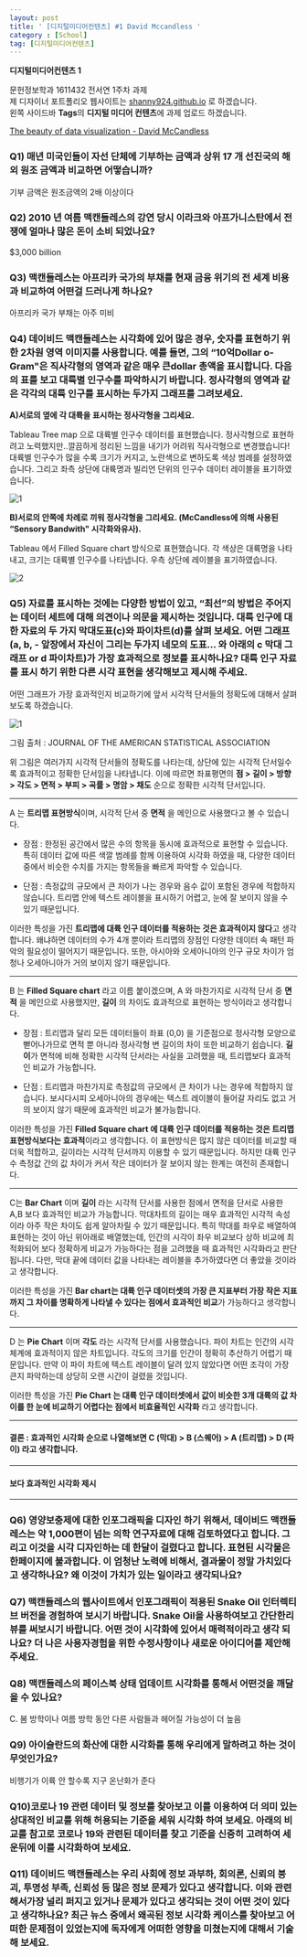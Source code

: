 ```yaml
---
layout: post
title: ' [디지털미디어컨텐츠] #1 David Mccandless '
category : [School]
tag: [디지털미디어컨텐츠]
---
```


**디지털미디어컨텐츠 1**


문헌정보학과 1611432 전서연 1주차 과제   
제 디자이너 포트폴리오 웹사이트는 [shanny924.github.io](shanny924.github.io) 로 하겠습니다.       
왼쪽 사이드바 **Tags**의 **디지털 미디어 컨텐츠**에 과제 업로드 하겠습니다.    
   
[The beauty of data visualization - David McCandless](https://www.ted.com/talks/david_mccandless_the_beauty_of_data_visualization?utm_campaign=tedspread&utm_medium=referral&utm_source=tedcomshare)

### Q1) 매년 미국인들이 자선 단체에 기부하는 금액과 상위 17 개 선진국의 해외 원조 금액과 비교하면 어떻습니까?

기부 금액은 원조금액의 2배 이상이다      
    
### Q2) 2010 년 여름  맥캔들레스의 강연  당시 이라크와 아프가니스탄에서 전쟁에 얼마나 많은 돈이 소비 되었나요?
  
$3,000 billion    


### Q3) 맥캔들레스는 아프리카 국가의 부채를 현재 금융 위기의 전 세계 비용과 비교하여 어떤걸 드러나게 하나요?
     
아프리카 국가 부채는 아주 미비    
    
### Q4) 데이비드 맥캔들레스는 시각화에 있어 많은 경우, 숫자를 표현하기 위한 2차원 영역 이미지를 사용합니다. 예를 들면, 그의 “10억Dollar o-Gram"은 직사각형의 영역과 같은 매우 큰dollar 총액을 표시합니다. 다음의 표를 보고 대륙별 인구수를 파악하시기 바랍니다. 정사각형의 영역과 같은 각각의 대륙 인구를 표시하는 두가지 그래프를 그려보세요.     
    
**A)서로의 옆에 각 대륙을 표시하는 정사각형을 그리세요.** 

Tableau Tree map 으로 대륙별 인구수 데이터를 표현했습니다. 정사각형으로 표현하려고 노력했지만..깔끔하게 정리된 느낌을 내기가 어려워 직사각형으로 변경했습니다! 대륙별 인구수가 많을 수록 크기가 커지고, 노란색으로 변하도록 색상 범례를 설정하였습니다. 그리고 좌측 상단에 대륙명과 빌리언 단위의 인구수 데이터 레이블을 표기하였습니다.       

![1](https://drive.google.com/uc?id=1WvNSkWC5MA-qmWfgfQNduTCj0QuzgecD)    


**B)서로의 안쪽에 차례로 끼워 정사각형을 그리세요. (McCandless에 의해 사용된 “Sensory Bandwith" 시각화와유사).**        

Tableau 에서 Filled Square chart 방식으로 표현했습니다. 각 색상은 대륙명을 나타내고, 크기는 대륙별 인구수를 나타냅니다. 우측 상단에 레이블을 표기하였습니다.      
    
![2](https://drive.google.com/uc?id=1hXFKWpcYVd85MTgcmJvj5wJRC8wIf9Xg)   


### Q5) 자료를 표시하는 것에는 다양한 방법이 있고, “최선”의 방법은 주어지는 데이터 세트에 대해 의견이나 의문을 제시하는 것입니다. 대륙 인구에 대한 자료의 두 가지 막대도표(c)와 파이차트(d)를 살펴 보세요. 어떤 그래프(a, b, - 앞장에서 자신이 그리는 두가지 네모의 도표… 와 아래의  c 막대 그래프  or d 파이차트)가 가장 효과적으로 정보를  표시하나요? 대륙 인구 자료를 표시 하기 위한 다른 시각 표현을 생각해보고 제시해 주세요.    

어떤 그래프가 가장 효과적인지 비교하기에 앞서 시각적 단서들의 정확도에 대해서 살펴보도록 하겠습니다.         

![1](https://www.knowablemagazine.org/sites/default/files/articles/371/G-01-visual-ranking_4.svg)

그림 출처  : JOURNAL OF THE AMERICAN STATISTICAL ASSOCIATION 

위 그림은 여러가지 시각적 단서들의 정확도를 나타는데, 상단에 있는 시각적 단서일수록 효과적이고 정확한 단서임을 나타냅니다. 
이에 따르면 좌표평면의 **점 > 길이 > 방향 > 각도 > 면적 > 부피 > 곡률 > 명암 > 채도** 순으로 정확한 시각적 단서입니다.    
 
- - -   

A 는 **트리맵 표현방식**이며, 시각적 단서 중 **면적** 을 메인으로 사용했다고 볼 수 있습니다.    
   
* 장점 :  한정된 공간에서 많은 수의 항목을 동시에 효과적으로 표현할 수 있습니다. 특히 데이터 값에 따른 색깔 범례를 함께 이용하여 시각화 하였을 때, 다양한 데이터 중에서 비슷한 수치를 가지는 항목들을 빠르게 파악할 수 있습니다.      
   
* 단점 :  측정값의 규모에서 큰 차이가 나는 경우와 음수 값이 포함된 경우에 적합하지 않습니다. 트리맵 안에 텍스트 레이블을 표시하기 어렵고, 눈에 잘 보이지 않을 수 있기 때문입니다.        
     
이러한 특성을 가진 **트리맵에 대륙 인구 데이터를 적용하는 것은 효과적이지 않다**고 생각합니다. 왜냐하면 데이터의 수가 4개 뿐이라 트리맵의 장점인 다양한 데이터 속 패턴 파악의 필요성이 떨어지기 때문입니다. 또한, 아시아와 오세아니아의 인구 규모 차이가 엄청나 오세아니아가 거의 보이지 않기 때문입니다.           

- - - 

B 는 **Filled Square chart** 라고 이름 붙이겠으며, A 와 마찬가지로 시각적 단서 중 **면적** 을 메인으로 사용했지만, **길이** 의 차이도 효과적으로 표현하는 방식이라고 생각합니다.      

* 장점 : 트리맵과 달리 모든 데이터들이 좌표 (0,0) 을 기준점으로 정사각형 모양으로 뻗어나가므로 면적 뿐 아니라 정사각형 변 길이의 차이 또한 비교하기 쉽습니다. **길이**가 면적에 비해 정확한 시각적 단서라는 사실을 고려했을 때, 트리맵보다 효과적인 비교가 가능합니다. 

* 단점 : 트리맵과 마찬가지로 측정값의 규모에서 큰 차이가 나는 경우에 적합하지 않습니다. 보시다시피 오세아니아의 경우에는 텍스트 레이블이 들어갈 자리도 없고 거의 보이지 않기 때문에 효과적인 비교가 불가능합니다.    

이러한 특성을 가진 **Filled Square chart 에 대륙 인구 데이터를 적용하는 것은 트리맵 표현방식보다는 효과적**이라고 생각합니다. 이 표현방식은 많지 않은 데이터를 비교할 때 더욱 적합하고, 길이라는 시각적 단서까지 이용할 수 있기 때문입니다. 하지만 대륙 인구 수 측정값 간의 값 차이가 커서 작은 데이터가 잘 보이지 않는 한계는 여전히 존재합니다.

- - - 

C는 **Bar Chart** 이며 **길이** 라는 시각적 단서를 사용한 점에서 면적을 단서로 사용한 A,B 보다 효과적인 비교가 가능합니다. 막대차트의 길이는 매우 효과적인 시각적 속성이라 아주 작은 차이도 쉽게 알아차릴 수 있기 때문입니다. 특히 막대를 좌우로 배열하여 표현하는 것이 아닌 위아래로 배열했는데, 인간의 시각이 좌우 비교보다 상하 비교에 최적화되어 보다 정확하게 비교가 가능하다는 점을 고려했을 때 효과적인 시각화라고 판단됩니다. 다만, 막대 끝에 데이터 값을 나타내는 레이블을 추가하였다면 더 좋았을 것이라고 생각합니다.        

이러한 특성을 가진 **Bar chart는 대륙 인구 데이터셋의 가장 큰 지표부터 가장 작은 지표까지 그 차이를 명확하게 나타낼 수 있다는 점에서 효과적인 비교**가 가능하다고 생각합니다.     

- - - 

D 는 **Pie Chart** 이며 **각도** 라는 시각적 단서를 사용했습니다. 파이 차트는 인간의 시각 체계에 효과적이지 않은 차트입니다. 각도의 크기를 인간이 정확히 추산하기 어렵기 때문입니다. 만약 이 파이 차트에 텍스트 레이블이 달려 있지 않았다면 어떤 조각이 가장 큰지 파악하는데 상당히 오랜 시간이 걸렸을 것입니다. 

이러한 특성을 가진 **Pie Chart 는 대륙 인구 데이터셋에서 값이 비슷한 3개 대륙의 값 차이를 한 눈에 비교하기 어렵다는 점에서 비효율적인 시각화** 라고 생각합니다.    
- - - 
#### 결론 : 효과적인 시각화 순으로 나열해보면 C (막대) > B (스퀘어) > A (트리맵) > D (파이) 라고 생각합니다. 

- - - 
#### 보다 효과적인 시각화 제시     
  
- - -    
     
### Q6) 영양보충제에 대한 인포그래픽을 디자인 하기 위해서, 데이비드 맥캔들레스는 약 1,000편이 넘는 의학 연구자료에 대해 검토하였다고 합니다. 그리고 이것을 시각 디자인하는 데 한달이 걸렸다고 합니다. 표현된 시각물은 한페이지에 불과합니다. 이 엄청난 노력에 비해서, 결과물이 정말 가치있다고 생각하나요? 왜 이것이 가치가 있는 일이라고 생각되나요?     



### Q7) 맥캔들레스의 웹사이트에서 인포그래픽이 적용된 Snake Oil 인터렉티브 버전을 경험하여 보시기 바랍니다. Snake Oil을 사용하여보고 간단한리뷰를 써보시기 바랍니다. 어떤 것이 시각화에 있어서 매력적이라고 생각 되나요? 더 나은 사용자경험을 위한 수정사항이나 새로운 아이디어를 제안해주세요.      

    
    
### Q8) 맥캔들레스의 페이스북 상태 업데이트 시각화를 통해서 어떤것을 깨달을 수 있나요?    
    
C. 봄 방학이나 여름 방학 동안 다른 사람들과 헤어질 가능성이 더 높음    

### Q9) 아이슬란드의 화산에 대한 시각화를 통해 우리에게 말하려고 하는 것이 무엇인가요?     
  
비행기가 이륙 안 할수록 지구 온난화가 준다    
 
 

### Q10)코로나 19 관련 데이터 및 정보를 찾아보고 이를 이용하여 더 의미 있는 상대적인 비교를 위해 허용되는 기준을 세워 시각화 하여 보세요. 아래의 비교를 참고로 코로나 19와 관련된 데이터를 찾고 기준을 신중히 고려하여 세운뒤에 이를 시각화하여 보세요.   
    
  

### Q11) 데이비드 맥캔들레스는  우리 사회에 정보 과부하, 회의론, 신뢰의 붕괴, 투명성 부족, 신뢰성 등 많은 정보 문제가 있다고 생각합니다. 이와 관련해서가장 널리 퍼지고 있거나 문제가 있다고 생각되는 것이 어떤 것이 있다고 생각하나요? 최근 뉴스 중에서 왜곡된 정보 시각화 케이스를 찾아보고 어떠한 문제점이 있었는지에 독자에게 어떠한 영향을 미쳤는지에 대해서 기술해 보세요.      
    
    
    
